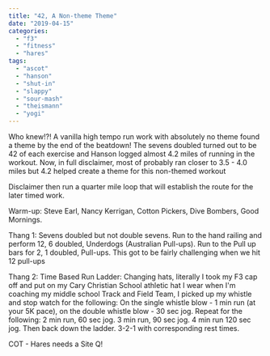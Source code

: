 ```yaml
---
title: "42, A Non-theme Theme"
date: "2019-04-15"
categories: 
  - "f3"
  - "fitness"
  - "hares"
tags: 
  - "ascot"
  - "hanson"
  - "shut-in"
  - "slappy"
  - "sour-mash"
  - "theismann"
  - "yogi"
---
```


Who knew!?! A vanilla high tempo run work with absolutely no theme found a theme by the end of the beatdown! The sevens doubled turned out to be 42 of each exercise and Hanson logged almost 4.2 miles of running in the workout. Now, in full disclaimer, most of probably ran closer to 3.5 - 4.0 miles but 4.2 helped create a theme for this non-themed workout

Disclaimer then run a quarter mile loop that will establish the route for the later timed work.

Warm-up: Steve Earl, Nancy Kerrigan, Cotton Pickers, Dive Bombers, Good Mornings.

Thang 1: Sevens doubled but not double sevens. Run to the hand railing and perform 12, 6 doubled, Underdogs (Australian Pull-ups). Run to the Pull up bars for 2, 1 doubled, Pull-ups. This got to be fairly challenging when we hit 12 pull-ups

Thang 2: Time Based Run Ladder: Changing hats, literally I took my F3 cap off and put on my Cary Christian School athletic hat I wear when I'm coaching my middle school Track and Field Team, I picked up my whistle and stop watch for the following: On the single whistle blow - 1 min run (at your 5K pace), on the double whistle blow - 30 sec jog. Repeat for the following: 2 min run, 60 sec jog. 3 min run, 90 sec jog. 4 min run 120 sec jog. Then back down the ladder. 3-2-1 with corresponding rest times.

COT - Hares needs a Site Q!
